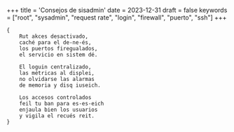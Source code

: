 +++
title = 'Consejos de sisadmin'
date = 2023-12-31
draft = false
keywords = ["root", "sysadmin", "request rate", "login", "firewall", "puerto", "ssh"]
+++

	{
		Rut akces desactivado,
		caché para el de-ne-és,
		los puertos firegualados,
		el servicio en sistem dé.
	
		El loguin centralizado,
		las métricas al displei,
		no olvidarse las alarmas
		de memoria y disq iuseich.
		
		Los accesos controlados
		feil tu ban para es-es-eich
		enjaula bien los usuarios
		y vigila el recués reit.
	}
